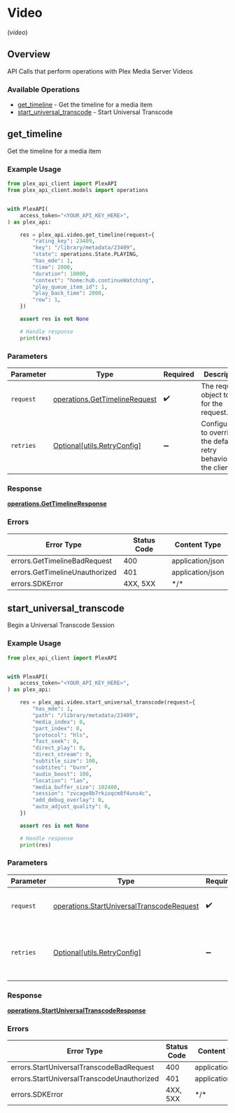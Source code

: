 # Video
(*video*)

## Overview

API Calls that perform operations with Plex Media Server Videos


### Available Operations

* [get_timeline](#get_timeline) - Get the timeline for a media item
* [start_universal_transcode](#start_universal_transcode) - Start Universal Transcode

## get_timeline

Get the timeline for a media item

### Example Usage

<!-- UsageSnippet language="python" operationID="getTimeline" method="get" path="/:/timeline" -->
```python
from plex_api_client import PlexAPI
from plex_api_client.models import operations


with PlexAPI(
    access_token="<YOUR_API_KEY_HERE>",
) as plex_api:

    res = plex_api.video.get_timeline(request={
        "rating_key": 23409,
        "key": "/library/metadata/23409",
        "state": operations.State.PLAYING,
        "has_mde": 1,
        "time": 2000,
        "duration": 10000,
        "context": "home:hub.continueWatching",
        "play_queue_item_id": 1,
        "play_back_time": 2000,
        "row": 1,
    })

    assert res is not None

    # Handle response
    print(res)

```

### Parameters

| Parameter                                                                      | Type                                                                           | Required                                                                       | Description                                                                    |
| ------------------------------------------------------------------------------ | ------------------------------------------------------------------------------ | ------------------------------------------------------------------------------ | ------------------------------------------------------------------------------ |
| `request`                                                                      | [operations.GetTimelineRequest](../../models/operations/gettimelinerequest.md) | :heavy_check_mark:                                                             | The request object to use for the request.                                     |
| `retries`                                                                      | [Optional[utils.RetryConfig]](../../models/utils/retryconfig.md)               | :heavy_minus_sign:                                                             | Configuration to override the default retry behavior of the client.            |

### Response

**[operations.GetTimelineResponse](../../models/operations/gettimelineresponse.md)**

### Errors

| Error Type                     | Status Code                    | Content Type                   |
| ------------------------------ | ------------------------------ | ------------------------------ |
| errors.GetTimelineBadRequest   | 400                            | application/json               |
| errors.GetTimelineUnauthorized | 401                            | application/json               |
| errors.SDKError                | 4XX, 5XX                       | \*/\*                          |

## start_universal_transcode

Begin a Universal Transcode Session

### Example Usage

<!-- UsageSnippet language="python" operationID="startUniversalTranscode" method="get" path="/video/:/transcode/universal/start.mpd" -->
```python
from plex_api_client import PlexAPI


with PlexAPI(
    access_token="<YOUR_API_KEY_HERE>",
) as plex_api:

    res = plex_api.video.start_universal_transcode(request={
        "has_mde": 1,
        "path": "/library/metadata/23409",
        "media_index": 0,
        "part_index": 0,
        "protocol": "hls",
        "fast_seek": 0,
        "direct_play": 0,
        "direct_stream": 0,
        "subtitle_size": 100,
        "subtites": "burn",
        "audio_boost": 100,
        "location": "lan",
        "media_buffer_size": 102400,
        "session": "zvcage8b7rkioqcm8f4uns4c",
        "add_debug_overlay": 0,
        "auto_adjust_quality": 0,
    })

    assert res is not None

    # Handle response
    print(res)

```

### Parameters

| Parameter                                                                                              | Type                                                                                                   | Required                                                                                               | Description                                                                                            |
| ------------------------------------------------------------------------------------------------------ | ------------------------------------------------------------------------------------------------------ | ------------------------------------------------------------------------------------------------------ | ------------------------------------------------------------------------------------------------------ |
| `request`                                                                                              | [operations.StartUniversalTranscodeRequest](../../models/operations/startuniversaltranscoderequest.md) | :heavy_check_mark:                                                                                     | The request object to use for the request.                                                             |
| `retries`                                                                                              | [Optional[utils.RetryConfig]](../../models/utils/retryconfig.md)                                       | :heavy_minus_sign:                                                                                     | Configuration to override the default retry behavior of the client.                                    |

### Response

**[operations.StartUniversalTranscodeResponse](../../models/operations/startuniversaltranscoderesponse.md)**

### Errors

| Error Type                                 | Status Code                                | Content Type                               |
| ------------------------------------------ | ------------------------------------------ | ------------------------------------------ |
| errors.StartUniversalTranscodeBadRequest   | 400                                        | application/json                           |
| errors.StartUniversalTranscodeUnauthorized | 401                                        | application/json                           |
| errors.SDKError                            | 4XX, 5XX                                   | \*/\*                                      |